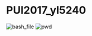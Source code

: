 # PUI2017_yl5240
![bash_file](https://github.com/picniclin/PUI2017_yl5240/blob/master/screenshot%201.png)
![pwd](https://github.com/picniclin/PUI2017_yl5240/blob/master/screenshot%202.png)
